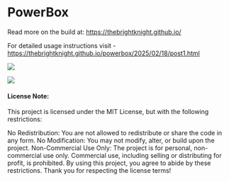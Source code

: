 # PowerBox

Read more on the build at: https://thebrightknight.github.io/

For detailed usage instructions visit - https://thebrightknight.github.io/powerbox/2025/02/18/post1.html

![](Image/img1.jpeg)

![](Image/img1.jpeg)


#### License Note:

This project is licensed under the MIT License, but with the following restrictions:

No Redistribution: You are not allowed to redistribute or share the code in any form.
No Modification: You may not modify, alter, or build upon the project.
Non-Commercial Use Only: The project is for personal, non-commercial use only. Commercial use, including selling or distributing for profit, is prohibited.
By using this project, you agree to abide by these restrictions. Thank you for respecting the license terms!
